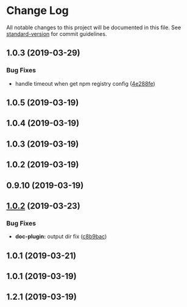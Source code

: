 # Change Log

All notable changes to this project will be documented in this file. See [standard-version](https://github.com/conventional-changelog/standard-version) for commit guidelines.

## 1.0.3 (2019-03-29)


### Bug Fixes

* handle timeout when get npm registry config ([4e288fe](https://github.com/logan70/jslib-plugin-babel/commit/4e288fe))



## 1.0.5 (2019-03-19)



## 1.0.4 (2019-03-19)



## 1.0.3 (2019-03-19)



## 1.0.2 (2019-03-19)



## 0.9.10 (2019-03-19)



## [1.0.2](https://github.com/logan70/jslib-plugin-babel/compare/jslib-plugin-doc@1.0.1...1.0.2) (2019-03-23)


### Bug Fixes

* **doc-plugin:** output dir fix ([c8b9bac](https://github.com/logan70/jslib-plugin-babel/commit/c8b9bac))



## 1.0.1 (2019-03-21)



## 1.0.1 (2019-03-19)



## 1.2.1 (2019-03-19)
